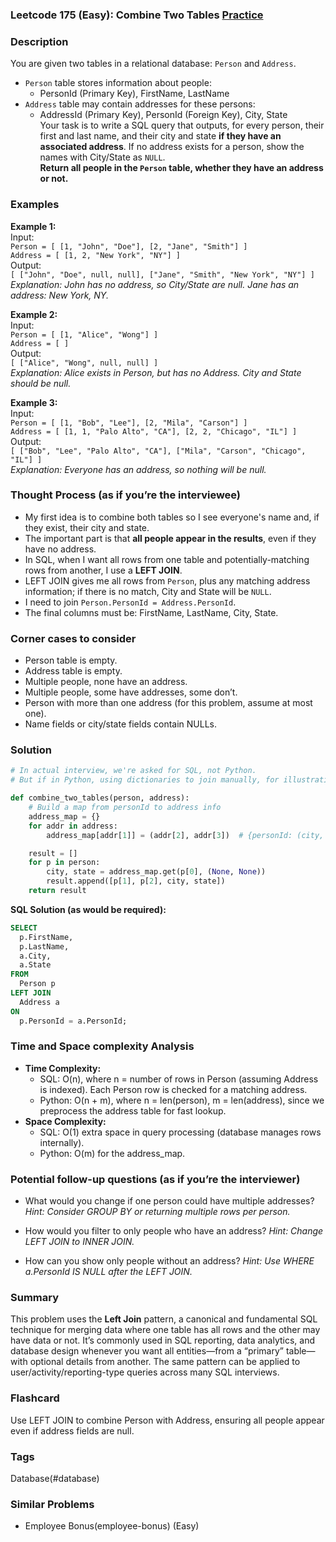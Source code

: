 ### Leetcode 175 (Easy): Combine Two Tables [Practice](https://leetcode.com/problems/combine-two-tables)

### Description  
You are given two tables in a relational database: `Person` and `Address`.  
- `Person` table stores information about people:  
  - PersonId (Primary Key), FirstName, LastName  
- `Address` table may contain addresses for these persons:  
  - AddressId (Primary Key), PersonId (Foreign Key), City, State  
Your task is to write a SQL query that outputs, for every person, their first and last name, and their city and state **if they have an associated address**. If no address exists for a person, show the names with City/State as `NULL`.  
**Return all people in the `Person` table, whether they have an address or not.**

### Examples  

**Example 1:**  
Input:  
`Person = [ [1, "John", "Doe"], [2, "Jane", "Smith"] ]`  
`Address = [ [1, 2, "New York", "NY"] ]`  
Output:  
`[ ["John", "Doe", null, null], ["Jane", "Smith", "New York", "NY"] ]`  
*Explanation: John has no address, so City/State are null. Jane has an address: New York, NY.*

**Example 2:**  
Input:  
`Person = [ [1, "Alice", "Wong"] ]`  
`Address = [ ]`  
Output:  
`[ ["Alice", "Wong", null, null] ]`  
*Explanation: Alice exists in Person, but has no Address. City and State should be null.*

**Example 3:**  
Input:  
`Person = [ [1, "Bob", "Lee"], [2, "Mila", "Carson"] ]`  
`Address = [ [1, 1, "Palo Alto", "CA"], [2, 2, "Chicago", "IL"] ]`  
Output:  
`[ ["Bob", "Lee", "Palo Alto", "CA"], ["Mila", "Carson", "Chicago", "IL"] ]`  
*Explanation: Everyone has an address, so nothing will be null.*

### Thought Process (as if you’re the interviewee)  
- My first idea is to combine both tables so I see everyone's name and, if they exist, their city and state.  
- The important part is that **all people appear in the results**, even if they have no address.
- In SQL, when I want all rows from one table and potentially-matching rows from another, I use a **LEFT JOIN**.
- LEFT JOIN gives me all rows from `Person`, plus any matching address information; if there is no match, City and State will be `NULL`.
- I need to join `Person.PersonId = Address.PersonId`.
- The final columns must be: FirstName, LastName, City, State.

### Corner cases to consider  
- Person table is empty.
- Address table is empty.
- Multiple people, none have an address.
- Multiple people, some have addresses, some don’t.
- Person with more than one address (for this problem, assume at most one).
- Name fields or city/state fields contain NULLs.

### Solution

```python
# In actual interview, we're asked for SQL, not Python.
# But if in Python, using dictionaries to join manually, for illustration:

def combine_two_tables(person, address):
    # Build a map from personId to address info
    address_map = {}
    for addr in address:
        address_map[addr[1]] = (addr[2], addr[3])  # {personId: (city, state)}

    result = []
    for p in person:
        city, state = address_map.get(p[0], (None, None))
        result.append([p[1], p[2], city, state])
    return result
```

**SQL Solution (as would be required):**
```sql
SELECT
  p.FirstName,
  p.LastName,
  a.City,
  a.State
FROM
  Person p
LEFT JOIN
  Address a
ON
  p.PersonId = a.PersonId;
```

### Time and Space complexity Analysis  

- **Time Complexity:**  
  - SQL: O(n), where n = number of rows in Person (assuming Address is indexed). Each Person row is checked for a matching address.
  - Python: O(n + m), where n = len(person), m = len(address), since we preprocess the address table for fast lookup.
- **Space Complexity:**  
  - SQL: O(1) extra space in query processing (database manages rows internally).
  - Python: O(m) for the address_map.

### Potential follow-up questions (as if you’re the interviewer)  

- What would you change if one person could have multiple addresses?
  *Hint: Consider GROUP BY or returning multiple rows per person.*

- How would you filter to only people who have an address?
  *Hint: Change LEFT JOIN to INNER JOIN.*

- How can you show only people without an address?
  *Hint: Use WHERE a.PersonId IS NULL after the LEFT JOIN.*

### Summary
This problem uses the **Left Join** pattern, a canonical and fundamental SQL technique for merging data where one table has all rows and the other may have data or not. It’s commonly used in SQL reporting, data analytics, and database design whenever you want all entities—from a “primary” table—with optional details from another. The same pattern can be applied to user/activity/reporting-type queries across many SQL interviews.


### Flashcard
Use LEFT JOIN to combine Person with Address, ensuring all people appear even if address fields are null.

### Tags
Database(#database)

### Similar Problems
- Employee Bonus(employee-bonus) (Easy)
